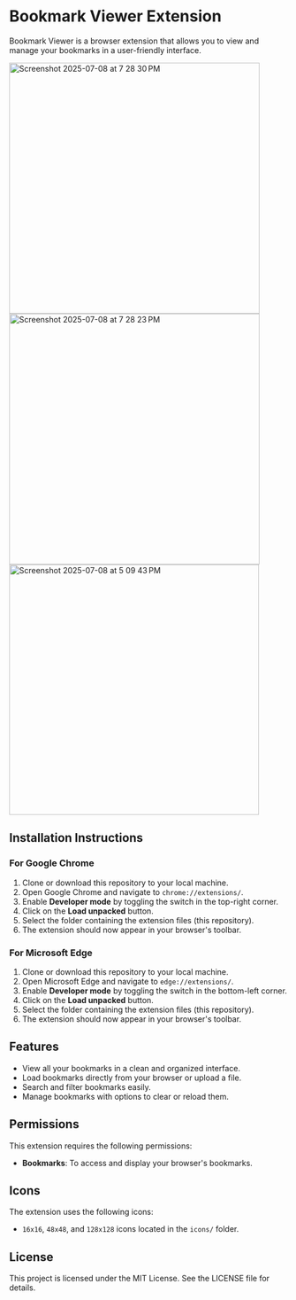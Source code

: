 # Bookmark Viewer Extension

Bookmark Viewer is a browser extension that allows you to view and manage your bookmarks in a user-friendly interface.

<img width="453" alt="Screenshot 2025-07-08 at 7 28 30 PM" src="https://github.com/user-attachments/assets/cf68a825-5302-4fea-879b-cc5af6d5dbc5" />


<img width="453" alt="Screenshot 2025-07-08 at 7 28 23 PM" src="https://github.com/user-attachments/assets/73a85fe5-4dd9-4a26-a26e-370fbdc093e9" />

<img width="452" alt="Screenshot 2025-07-08 at 5 09 43 PM" src="https://github.com/user-attachments/assets/1ec42cd5-411d-4961-acd7-890f6090b9d9" />



## Installation Instructions

### For Google Chrome

1. Clone or download this repository to your local machine.
2. Open Google Chrome and navigate to `chrome://extensions/`.
3. Enable **Developer mode** by toggling the switch in the top-right corner.
4. Click on the **Load unpacked** button.
5. Select the folder containing the extension files (this repository).
6. The extension should now appear in your browser's toolbar.

### For Microsoft Edge

1. Clone or download this repository to your local machine.
2. Open Microsoft Edge and navigate to `edge://extensions/`.
3. Enable **Developer mode** by toggling the switch in the bottom-left corner.
4. Click on the **Load unpacked** button.
5. Select the folder containing the extension files (this repository).
6. The extension should now appear in your browser's toolbar.

## Features

- View all your bookmarks in a clean and organized interface.
- Load bookmarks directly from your browser or upload a file.
- Search and filter bookmarks easily.
- Manage bookmarks with options to clear or reload them.

## Permissions

This extension requires the following permissions:

- **Bookmarks**: To access and display your browser's bookmarks.

## Icons

The extension uses the following icons:

- `16x16`, `48x48`, and `128x128` icons located in the `icons/` folder.

## License

This project is licensed under the MIT License. See the LICENSE file for details.
